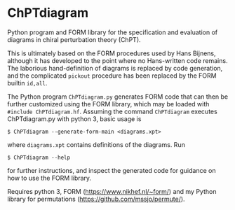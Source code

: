 # ChPTdiagram
Python program and FORM library for the specification and evaluation of diagrams in chiral perturbation theory (ChPT).

This is ultimately based on the FORM procedures used by Hans Bijnens, although it has developed to the point where no Hans-written code remains.
The laborious hand-definition of diagrams is replaced by code generation, and the complicated `pickout` procedure has been replaced by the FORM builtin `id,all`.

The Python program `ChPTdiagram.py` generates FORM code that can then be further customized using the FORM library, which may be loaded with `#include ChPTdiagram.hf`.
Assuming the command `ChPTdiagram` executes ChPTdiagram.py with python 3, basic usage is
```
$ ChPTdiagram --generate-form-main <diagrams.xpt>
``` 
where `diagrams.xpt` contains definitions of the diagrams. Run 
```
$ ChPTdiagram --help
```
for further instructions, and inspect the generated code for guidance on how to use the FORM library.

Requires python 3, FORM (https://www.nikhef.nl/~form/) and my Python library for permutations (https://github.com/mssjo/permute/).
